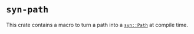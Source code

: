 # `syn-path`

This crate contains a macro to turn a path into a [`syn::Path`](https://docs.rs/syn/1/syn/struct.Path.html) at compile time.

